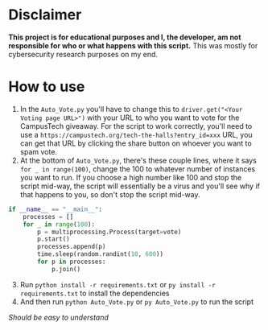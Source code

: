 # Disclaimer
**This project is for educational purposes and I, the developer, am not responsible for who or what happens with this script.** This was mostly for cybersecurity research purposes on my end. 


# How to use
1) In the `Auto_Vote.py` you'll have to change this to `driver.get("<Your Voting page URL>")` with your URL to who you want to vote for the CampusTech giveaway. For the script to work correctly, you'll need to use a `https://campustech.org/tech-the-halls?entry_id=xxx` URL, you can get that URL by clicking the share button on whoever you want to spam vote. 
2) At the bottom of `Auto_Vote.py`, there's these couple lines, where it says `for _ in range(100)`, change the 100 to whatever number of instances you want to run. If you choose a high number like 100 and stop the script mid-way, the script will essentially be a virus and you'll see why if that happens to you, so don't stop the script mid-way. 
```python 
if __name__ == "__main__":
    processes = []
    for _ in range(100):
        p = multiprocessing.Process(target=vote)
        p.start()
        processes.append(p)
        time.sleep(random.randint(10, 600))
        for p in processes:
            p.join()
```  
3) Run `python install -r requirements.txt` or `py install -r requirements.txt` to install the dependencies
4) And then run `python Auto_Vote.py` or `py Auto_Vote.py` to run the script

*Should be easy to understand*
